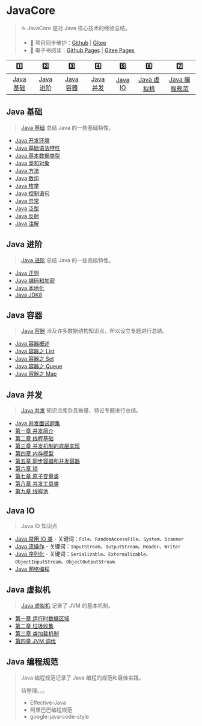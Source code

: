 # JavaCore

> :coffee: JavaCore 是对 Java 核心技术的经验总结。
>
> - 🔁 项目同步维护：[Github](https://github.com/dunwu/javacore/) | [Gitee](https://gitee.com/turnon/javacore/)
> - 📖 电子书阅读：[Github Pages](https://dunwu.github.io/javacore/) | [Gitee Pages](http://turnon.gitee.io/javacore/)

|          1️⃣          |          2️⃣          |         3️⃣         |         4️⃣          |       5️⃣        |            6️⃣            |             7️⃣             |
| :---------------------: | :---------------------: | :---------------------: | :---------------------: | :-----------------: | :-------------------------: | :-----------------------------: |
| [Java 基础](#java-基础) | [Java 进阶](#java-进阶) | [Java 容器](#java-容器) | [Java 并发](#java-并发) | [Java IO](#java-io) | [Java 虚拟机](#java-虚拟机) | [Java 编程规范](#java-编程规范) |

## Java 基础

> [Java 基础](docs/basics) 总结 Java 的一些基础特性。

- [Java 开发环境](docs/basics/Java开发环境.md)
- [Java 基础语法特性](docs/basics/Java基础语法特性.md)
- [Java 基本数据类型](docs/basics/Java基本数据类型.md)
- [Java 类和对象](docs/basics/Java类和对象.md)
- [Java 方法](docs/basics/Java方法.md)
- [Java 数组](docs/basics/Java数组.md)
- [Java 枚举](docs/basics/Java枚举.md)
- [Java 控制语句](docs/basics/Java控制语句.md)
- [Java 异常](docs/basics/Java异常.md)
- [Java 泛型](docs/basics/Java泛型.md)
- [Java 反射](docs/basics/Java反射.md)
- [Java 注解](docs/basics/Java注解.md)

## Java 进阶

> [Java 进阶](docs/advanced) 总结 Java 的一些高级特性。

- [Java 正则](docs/advanced/Java正则.md)
- [Java 编码和加密](docs/advanced/Java编码和加密.md)
- [Java 本地化](docs/advanced/Java本地化.md)
- [Java JDK8](docs/advanced/Java8.md)

## Java 容器

> [Java 容器](docs/container) 涉及许多数据结构知识点，所以设立专题进行总结。

- [Java 容器概述](docs/container/java-container.md)
- [Java 容器之 List](docs/container/java-container-list.md)
- [Java 容器之 Set](docs/container/java-container-set.md)
- [Java 容器之 Queue](docs/container/java-container-queue.md)
- [Java 容器之 Map](docs/container/java-container-map.md)

## Java 并发

> [Java 并发](docs/concurrent) 知识点庞杂且难懂，特设专题进行总结。

- [Java 并发面试题集](docs/concurrent/Java并发面试题集.md)
- [第一章 并发简介](docs/concurrent/并发简介.md)
- [第二章 线程基础](docs/concurrent/线程基础.md)
- [第三章 并发机制的底层实现](docs/concurrent/并发机制的底层实现.md)
- [第四章 内存模型](docs/concurrent/内存模型.md)
- [第五章 同步容器和并发容器](docs/concurrent/同步容器和并发容器.md)
- [第六章 锁](docs/concurrent/锁.md)
- [第七章 原子变量类](docs/concurrent/原子变量类.md)
- [第八章 并发工具类](docs/concurrent/并发工具类.md)
- [第九章 线程池](docs/concurrent/线程池.md)

## Java IO

> Java IO 知识点

- [Java 常用 IO 类](docs/io/Java常用IO类.md) - 关键词：`File`、`RandomAccessFile`、`System`、`Scanner`
- [Java 流操作](docs/io/Java流操作.md) - 关键词：`InputStream`、`OutputStream`、`Reader`、`Writer`
- [Java 序列化](docs/io/Java序列化.md) - 关键词：`Serializable`、`Externalizable`、`ObjectInputStream`、`ObjectOutputStream`
- [Java 网络编程](docs/io/Java网络编程.md)

## Java 虚拟机

> [Java 虚拟机](docs/jvm) 记录了 JVM 的基本机制。

- [第一章 运行时数据区域](docs/jvm/运行时数据区域.md)
- [第二章 垃圾收集](docs/jvm/jvm-gc.md)
- [第三章 类加载机制](docs/jvm/jvm-class-loader.md)
- [第四章 JVM 调优](docs/jvm/jvm-performance.md)

## Java 编程规范

> Java 编程规范记录了 Java 编程的规范和最佳实践。
>
> 待整理。。。
>
> - Effective-Java
> - 阿里巴巴编程规范
> - google-java-code-style
